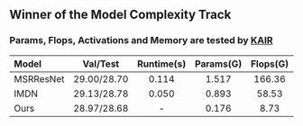 ## Winner of the Model Complexity Track


### Params, Flops, Activations and Memory are tested by [KAIR](https://github.com/cszn/KAIR/blob/23b0d0f717980e48fad02513ba14045d57264fe1/main_challenge_sr.py)
| Model | Val/Test | Runtime(s) | Params(G) | Flops(G) | Activations(M) | Memory(M) |
| :-----| :-----: | :-----: | :-----: | :-----: | :-----: | :-----: | 
| MSRResNet | 29.00/28.70| 0.114| 1.517| 166.36 | 292.55 | 610 |
| IMDN | 29.13/28.78| 0.050| 0.893 | 58.53 | 154.14 | 120 |
| Ours | 28.97/28.68| -| 0.176 | 8.73 | 160.43 | 337 |
